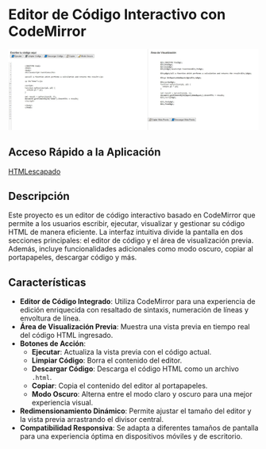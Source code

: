 # Editor de Código Interactivo con CodeMirror


![HTMLescapado](CapturaCode.JPG)


## Acceso Rápido a la Aplicación
[HTMLescapado]((https://xococode.github.io/HTMLescapado.github.io/))

## Descripción

Este proyecto es un editor de código interactivo basado en CodeMirror que permite a los usuarios escribir, ejecutar, visualizar y gestionar su código HTML de manera eficiente. La interfaz intuitiva divide la pantalla en dos secciones principales: el editor de código y el área de visualización previa. Además, incluye funcionalidades adicionales como modo oscuro, copiar al portapapeles, descargar código y más.

## Características

- **Editor de Código Integrado**: Utiliza CodeMirror para una experiencia de edición enriquecida con resaltado de sintaxis, numeración de líneas y envoltura de línea.
- **Área de Visualización Previa**: Muestra una vista previa en tiempo real del código HTML ingresado.
- **Botones de Acción**:
  - **Ejecutar**: Actualiza la vista previa con el código actual.
  - **Limpiar Código**: Borra el contenido del editor.
  - **Descargar Código**: Descarga el código HTML como un archivo `.html`.
  - **Copiar**: Copia el contenido del editor al portapapeles.
  - **Modo Oscuro**: Alterna entre el modo claro y oscuro para una mejor experiencia visual.
- **Redimensionamiento Dinámico**: Permite ajustar el tamaño del editor y la vista previa arrastrando el divisor central.
- **Compatibilidad Responsiva**: Se adapta a diferentes tamaños de pantalla para una experiencia óptima en dispositivos móviles y de escritorio.
